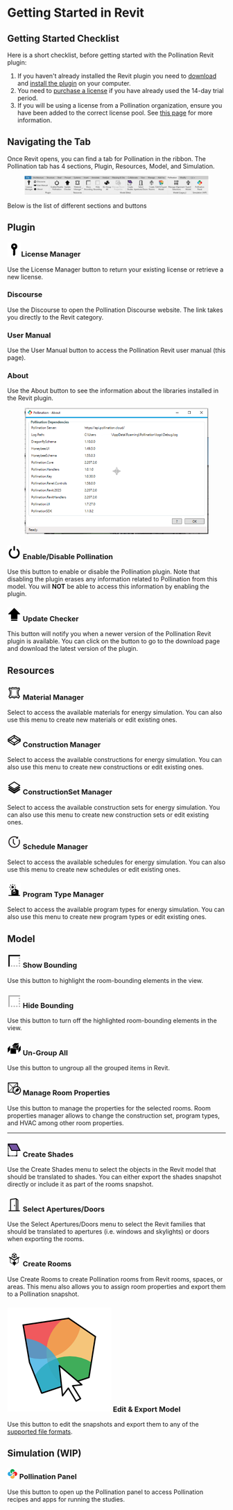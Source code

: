 # Getting Started in Revit

## Getting Started Checklist

Here is a short checklist, before getting started with the Pollination Revit plugin:

1. If you haven't already installed the Revit plugin you need to [download](../get-started/setting-up-rhino-grasshopper-and-revit-plugins/download-plugins.md) and [install the plugin](../get-started/setting-up-rhino-grasshopper-and-revit-plugins/download-and-install-plugins.md) on your computer.
2. You need to [purchase a license](../get-started/account-setup/purchase-and-manage-plugins.md) if you have already used the 14-day trial period.
3. If you will be using a license from a Pollination organization, ensure you have been added to the correct license pool. See [this page](../get-started/manage-license-pool.md) for more information.

## Navigating the Tab

Once Revit opens, you can find a tab for Pollination in the ribbon. The Pollination tab has 4 sections, Plugin, Resources, Model, and Simulation.

<figure><img src="../.gitbook/assets/image (6).png" alt=""><figcaption></figcaption></figure>

Below is the list of different sections and buttons

## Plugin

### <img src="../.gitbook/assets/licenseManager.png" alt="" data-size="line">License Manager

Use the License Manager button to return your existing license or retrieve a new license.

### Discourse

Use the Discourse to open the Pollination Discourse website. The link takes you directly to the Revit category.

### User Manual

Use the User Manual button to access the Pollination Revit user manual (this page).

### About

Use the About button to see the information about the libraries installed in the Revit plugin.

<figure><img src="../.gitbook/assets/image (1) (1).png" alt=""><figcaption></figcaption></figure>

### <img src="../.gitbook/assets/managePollination.png" alt="" data-size="line"> Enable/Disable Pollination

Use this button to enable or disable the Pollination plugin. Note that disabling the plugin erases any information related to Pollination from this model. You will **NOT** be able to access this information by enabling the plugin.

### <img src="../.gitbook/assets/updateChecker.png" alt="" data-size="line"> Update Checker

This button will notify you when a newer version of the Pollination Revit plugin is available. You can click on the button to go to the download page and download the latest version of the plugin.

## Resources

### <img src="../.gitbook/assets/materialManager.png" alt="" data-size="line"> Material Manager

Select to access the available materials for energy simulation. You can also use this menu to create new materials or edit existing ones.

### <img src="../.gitbook/assets/constructionManager.png" alt="" data-size="line"> Construction Manager

Select to access the available constructions for energy simulation. You can also use this menu to create new constructions or edit existing ones.

### <img src="../.gitbook/assets/constructionSetManager.png" alt="" data-size="line"> ConstructionSet Manager

Select to access the available construction sets for energy simulation. You can also use this menu to create new construction sets or edit existing ones.

### <img src="../.gitbook/assets/scheduleManager.png" alt="" data-size="line"> Schedule Manager

Select to access the available schedules for energy simulation. You can also use this menu to create new schedules or edit existing ones.

### <img src="../.gitbook/assets/programTypeManager.png" alt="" data-size="line"> Program Type Manager

Select to access the available program types for energy simulation. You can also use this menu to create new program types or edit existing ones.

## Model

### <img src="../.gitbook/assets/showBounding.png" alt="" data-size="line"> Show Bounding

Use this button to highlight the room-bounding elements in the view.

### <img src="../.gitbook/assets/hideBounding.png" alt="" data-size="line"> Hide Bounding

Use this button to turn off the highlighted room-bounding elements in the view.

### <img src="../.gitbook/assets/ungroupAll.png" alt="" data-size="line"> Un-Group All

Use this button to ungroup all the grouped items in Revit.

### <img src="../.gitbook/assets/editProperties.png" alt="" data-size="line"> Manage Room Properties

Use this button to manage the properties for the selected rooms. Room properties manager allows to change the construction set, program types, and HVAC among other room properties.

***

### <img src="../.gitbook/assets/shades.png" alt="" data-size="line"> Create Shades

Use the Create Shades menu to select the objects in the Revit model that should be translated to shades. You can either export the shades snapshot directly or include it as part of the rooms snapshot.

### <img src="../.gitbook/assets/aperturesDoors.png" alt="" data-size="line"> Select Apertures/Doors

Use the Select Apertures/Doors menu to select the Revit families that should be translated to apertures (i.e. windows and skylights) or doors when exporting the rooms.

### <img src="../.gitbook/assets/createModel.png" alt="" data-size="line"> Create Rooms

Use Create Rooms to create Pollination rooms from Revit rooms, spaces, or areas. This menu also allows you to assign room properties and export them to a Pollination snapshot.

### <img src="../.gitbook/assets/model_editor.png" alt="" data-size="line"> Edit & Export Model

Use this button to edit the snapshots and export them to any of the [supported file formats](../model-editor/supported-file-formats/export.md).

## Simulation (WIP)

### <img src="../grasshopper-plugin/images/icons/Login.png" alt="" data-size="line"> Pollination Panel

Use this button to open up the Pollination panel to access Pollination recipes and apps for running the studies.
